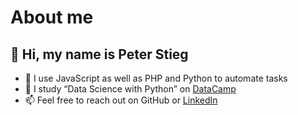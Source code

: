 About me
===
👋 Hi, my name is Peter Stieg
---
- 🐜 I use JavaScript as well as PHP and Python to automate tasks
- 🌱 I study “Data Science with Python” on [DataCamp](https://www.datacamp.com/)
- 📫 Feel free to reach out on GitHub or [LinkedIn](https://www.linkedin.com/in/peterstieg/)

<!---
peterstieg/peterstieg is a ✨ special ✨ repository because its `README.md` (this file) appears on your GitHub profile.
You can click the Preview link to take a look at your changes.
--->
